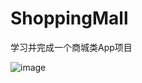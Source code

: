 # ShoppingMall
学习并完成一个商城类App项目


![image](https://github.com/hanzhonghao/ShoppingMall/raw/master/screenshots/ShoppingMall.gif)
